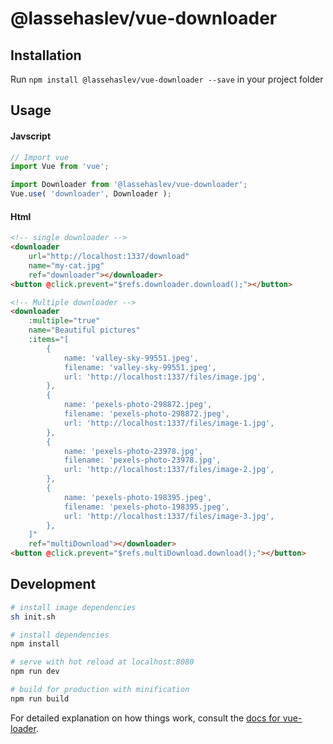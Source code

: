 # @lassehaslev/vue-downloader

## Installation
Run ```npm install @lassehaslev/vue-downloader --save``` in your project folder

## Usage

#### Javscript
```js
// Import vue
import Vue from 'vue';

import Downloader from '@lassehaslev/vue-downloader';
Vue.use( 'downloader', Downloader );
```

#### Html
```html
<!-- single downloader -->
<downloader
    url="http://localhost:1337/download" 
    name="my-cat.jpg"
    ref="downloader"></downloader>
<button @click.prevent="$refs.downloader.download();"></button>

<!-- Multiple downloader -->
<downloader
    :multiple="true"
    name="Beautiful pictures"
    :items="[
        {
            name: 'valley-sky-99551.jpeg',
            filename: 'valley-sky-99551.jpeg',
            url: 'http://localhost:1337/files/image.jpg',
        },
        {
            name: 'pexels-photo-298872.jpeg',
            filename: 'pexels-photo-298872.jpeg',
            url: 'http://localhost:1337/files/image-1.jpg',
        },
        {
            name: 'pexels-photo-23978.jpg',
            filename: 'pexels-photo-23978.jpg',
            url: 'http://localhost:1337/files/image-2.jpg',
        },
        {
            name: 'pexels-photo-198395.jpeg',
            filename: 'pexels-photo-198395.jpeg',
            url: 'http://localhost:1337/files/image-3.jpg',
        },
    ]"
    ref="multiDownload"></downloader>
<button @click.prevent="$refs.multiDownload.download();"></button>
```



## Development

``` bash
# install image dependencies
sh init.sh

# install dependencies
npm install

# serve with hot reload at localhost:8080
npm run dev

# build for production with minification
npm run build
```

For detailed explanation on how things work, consult the [docs for vue-loader](http://vuejs.github.io/vue-loader).
